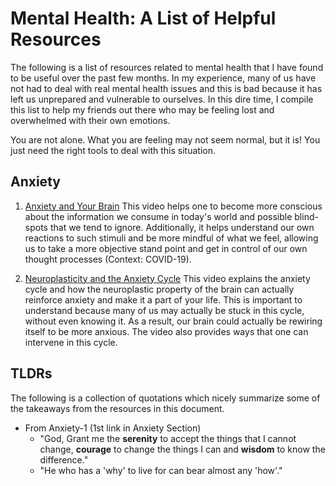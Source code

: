 Mental Health: A List of Helpful Resources
==========================================

The following is a list of resources related to mental health that I have found
to be useful over the past few months. In my experience, many of us have not had
to deal with real mental health issues and this is bad because it has left us
unprepared and vulnerable to ourselves. In this dire time, I compile this list
to help my friends out there who may be feeling lost and overwhelmed with their
own emotions.

You are not alone.
What you are feeling may not seem normal, but it is! You just need the right
tools to deal with this situation.

Anxiety
-------

1. [Anxiety and Your Brain](https://www.youtube.com/watch?v=15b3gllWLLc)
  This video helps one to become more conscious about the information we consume
  in today's world and possible blind-spots that we tend to ignore. Additionally,
  it helps understand our own reactions to such stimuli and be more mindful of
  what we feel, allowing us to take a more objective stand point and get in
  control of our own thought processes (Context: COVID-19).

2. [Neuroplasticity and the Anxiety Cycle](https://www.youtube.com/watch?v=zTuX_ShUrw0)
  This video explains the anxiety cycle and how the neuroplastic property of the
  brain can actually reinforce anxiety and make it a part of your life. This is
  important to understand because many of us may actually be stuck in this
  cycle, without even knowing it. As a result, our brain could actually be
  rewiring itself to be more anxious. The video also provides ways that one can
  intervene in this cycle.

TLDRs
-----

The following is a collection of quotations which nicely summarize some of the
takeaways from the resources in this document.


- From Anxiety-1 (1st link in Anxiety Section)
  - "God, Grant me the **serenity** to accept the things that I cannot change,
  **courage** to change the things I can and **wisdom** to know the difference."
  - "He who has a 'why' to live for can bear almost any 'how'."


